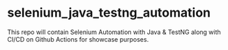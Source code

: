 # selenium_java_testng_automation
This repo will contain Selenium Automation with Java &amp; TestNG along with CI/CD on Github Actions for showcase purposes.
